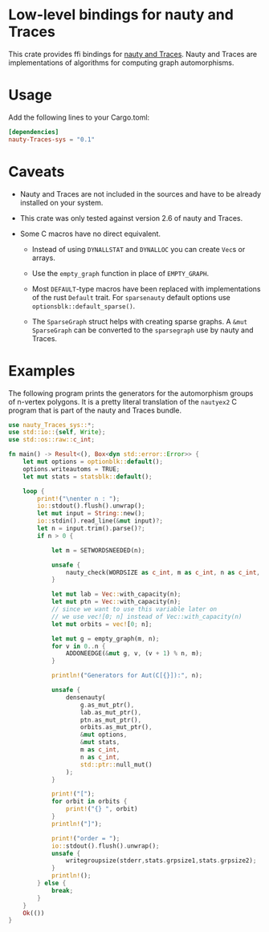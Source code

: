 # Low-level bindings for nauty and Traces

This crate provides ffi bindings for
[nauty and Traces](http://pallini.di.uniroma1.it/).
Nauty and Traces are implementations of algorithms for computing graph
automorphisms.

# Usage

Add the following
lines to your Cargo.toml:

```toml
[dependencies]
nauty-Traces-sys = "0.1"
```

# Caveats

* Nauty and Traces are not included in the sources and have to be
  already installed on your system.

* This crate was only tested against version 2.6 of nauty and Traces.

* Some C macros have no direct equivalent.

    - Instead of using `DYNALLSTAT` and `DYNALLOC` you can create
      `Vec`s or arrays.

    - Use the `empty_graph` function in place of `EMPTY_GRAPH`.

    - Most `DEFAULT`-type macros have been replaced with
      implementations of the rust `Default` trait. For `sparsenauty`
      default options use `optionsblk::default_sparse()`.

    - The `SparseGraph` struct helps with creating sparse graphs. A
      `&mut SparseGraph` can be converted to the `sparsegraph` use by
      nauty and Traces.

# Examples

The following program prints the generators for the automorphism
groups of n-vertex polygons. It is a pretty literal translation of the
`nautyex2` C program that is part of the nauty and Traces bundle.

```rust
use nauty_Traces_sys::*;
use std::io::{self, Write};
use std::os::raw::c_int;

fn main() -> Result<(), Box<dyn std::error::Error>> {
    let mut options = optionblk::default();
    options.writeautoms = TRUE;
    let mut stats = statsblk::default();

    loop {
        print!("\nenter n : ");
        io::stdout().flush().unwrap();
        let mut input = String::new();
        io::stdin().read_line(&mut input)?;
        let n = input.trim().parse()?;
        if n > 0 {

            let m = SETWORDSNEEDED(n);

            unsafe {
                nauty_check(WORDSIZE as c_int, m as c_int, n as c_int, NAUTYVERSIONID as c_int);
            }

            let mut lab = Vec::with_capacity(n);
            let mut ptn = Vec::with_capacity(n);
            // since we want to use this variable later on
            // we use vec![0; n] instead of Vec::with_capacity(n)
            let mut orbits = vec![0; n];

            let mut g = empty_graph(m, n);
            for v in 0..n {
                ADDONEEDGE(&mut g, v, (v + 1) % n, m);
            }

            println!("Generators for Aut(C[{}]):", n);

            unsafe {
                densenauty(
                    g.as_mut_ptr(),
                    lab.as_mut_ptr(),
                    ptn.as_mut_ptr(),
                    orbits.as_mut_ptr(),
                    &mut options,
                    &mut stats,
                    m as c_int,
                    n as c_int,
                    std::ptr::null_mut()
                );
            }

            print!("[");
            for orbit in orbits {
                print!("{} ", orbit)
            }
            println!("]");

            print!("order = ");
            io::stdout().flush().unwrap();
            unsafe {
                writegroupsize(stderr,stats.grpsize1,stats.grpsize2);
            }
            println!();
        } else {
            break;
        }
    }
    Ok(())
}
```
